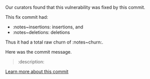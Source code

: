 Our curators found that this vulnerability was fixed by this commit.

This fix commit had:

  * :notes~insertions: insertions, and
  * :notes~deletions: deletions

Thus it had a total raw churn of :notes~churn:.

Here was the commit message.
<blockquote>
:description:
</blockquote>

[Learn more about this commit](/commits/:commit_hash:)
